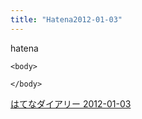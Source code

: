 ```yaml
---
title: "Hatena2012-01-03"
---
```


hatena

```
<body>

</body>
```


[はてなダイアリー 2012-01-03](https://nishiohirokazu.hatenadiary.org/archive/2012/01/03)